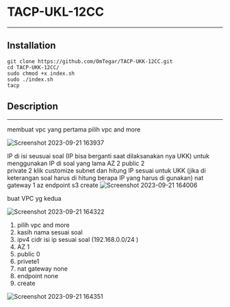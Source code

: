 # TACP-UKL-12CC

---

## Installation
```
git clone https://github.com/OmTegar/TACP-UKK-12CC.git
cd TACP-UKK-12CC/
sudo chmod +x index.sh
sudo ./index.sh
tacp
```


## Description

---
membuat vpc yang pertama
pilih vpc and more  
  
  ![Screenshot 2023-09-21 163937](https://github.com/kachenchaney/ukkXII/assets/111231552/97371baa-f9d3-41d5-ad5a-5173979d05fe)

IP di isi seusuai soal (IP bisa berganti saat dilaksanakan nya UKK) untuk menggunakan IP di soal yang lama
AZ 2
public 2  
private 2
klik customize subnet dan hitung IP sesuai untuk UKK (jika di keterangan soal harus di hitung berapa IP yang harus di gunakan)
nat gateway 1 az
endpoint s3
create
  ![Screenshot 2023-09-21 164006](https://github.com/kachenchaney/ukkXII/assets/111231552/b3118ee7-645f-4f82-bcd9-d48c9517cabb)


buat VPC yg kedua

  ![Screenshot 2023-09-21 164322](https://github.com/kachenchaney/ukkXII/assets/111231552/820ea839-0e54-4d75-ba77-96a970b00a47)


1.	pilih vpc and more
2.	kasih nama sesuai soal
3.	ipv4 cidr isi ip sesuai soal (192.168.0.0/24 )
4.	AZ 1
5.	public 0
6.	privete1
7.	nat gateway none
8.	endpoint none
9.	create

  ![Screenshot 2023-09-21 164351](https://github.com/kachenchaney/ukkXII/assets/111231552/13fdf8e6-da6f-46f4-9cc5-dc577fc22ec7)
